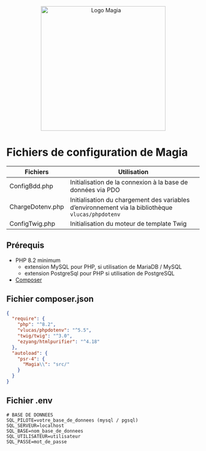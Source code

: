 <p align="center">
  <img src="https://www.karmicat.fr/imgs/logo_gr_magia.png" alt="Logo Magia" width="325">
</p>

# Fichiers de configuration de Magia

| Fichiers | Utilisation |
|-----------------|--------|
| ConfigBdd.php| Initialisation de la connexion à la base de données via PDO   |
| ChargeDotenv.php      | Initialisation du chargement des variables d’environnement via la bibliothèque `vlucas/phpdotenv`  |
| ConfigTwig.php| Initialisation du moteur de template Twig   |


## Prérequis

* PHP 8.2 minimum
  * extension MySQL pour PHP, si utilisation de MariaDB / MySQL
  * extension PostgreSql pour PHP si utilisation de PostgreSQL
* [Composer](https://getcomposer.org/)

## Fichier composer.json
```json
{
  "require": {
    "php": "^8.2",
    "vlucas/phpdotenv": "^5.5",
    "twig/twig": "^3.0",
    "ezyang/htmlpurifier": "^4.18"
  },  
  "autoload": {
    "psr-4": {
      "Magia\\": "src/"
    }
  }
}
```
## Fichier .env

```plain
# BASE DE DONNEES
SQL_PILOTE=votre_base_de_donnees (mysql / pgsql)
SQL_SERVEUR=localhost
SQL_BASE=nom_base_de_donnees
SQL_UTILISATEUR=utilisateur
SQL_PASSE=mot_de_passe
```

